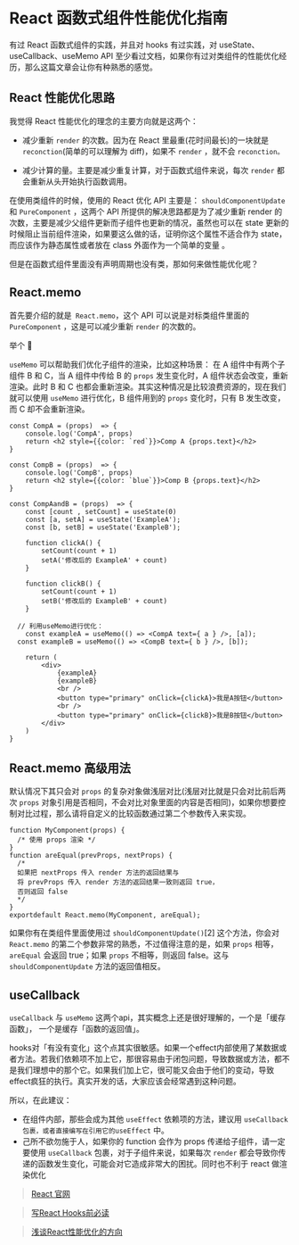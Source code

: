 # React 函数式组件性能优化指南

有过 React 函数式组件的实践，并且对 hooks 有过实践，对 useState、useCallback、useMemo API 至少看过文档，如果你有过对类组件的性能优化经历，那么这篇文章会让你有种熟悉的感觉。

## React 性能优化思路

我觉得 React 性能优化的理念的主要方向就是这两个：

- 减少重新 `render` 的次数。因为在 React 里最重(花时间最长)的一块就是 `reconction`(简单的可以理解为 diff)，如果不 `render` ，就不会 `reconction。`

- 减少计算的量。主要是减少重复计算，对于函数式组件来说，每次 `render` 都会重新从头开始执行函数调用。

在使用类组件的时候，使用的 React 优化 API 主要是： `shouldComponentUpdate` 和 `PureComponent` ，这两个 API 所提供的解决思路都是为了减少重新 render 的次数，主要是减少父组件更新而子组件也更新的情况，虽然也可以在 state 更新的时候阻止当前组件渲染，如果要这么做的话，证明你这个属性不适合作为 state，而应该作为静态属性或者放在 class 外面作为一个简单的变量 。

但是在函数式组件里面没有声明周期也没有类，那如何来做性能优化呢？

## React.memo

首先要介绍的就是` React.memo`，这个 API 可以说是对标类组件里面的 `PureComponent` ，这是可以减少重新 `render` 的次数的。

举个 🌰

`useMemo` 可以帮助我们优化子组件的渲染，比如这种场景：
在 A 组件中有两个子组件 B 和 C，当 A 组件中传给 B 的 `props` 发生变化时，A 组件状态会改变，重新渲染。此时 B 和 C 也都会重新渲染。其实这种情况是比较浪费资源的，现在我们就可以使用 `useMemo` 进行优化，B 组件用到的 `props` 变化时，只有 B 发生改变，而 C 却不会重新渲染。

```
const CompA = (props)  => {
	console.log('CompA', props)
	return <h2 style={{color: `red`}}>Comp A {props.text}</h2>
}

const CompB = (props)  => {
	console.log('CompB', props)
	return <h2 style={{color: `blue`}}>Comp B {props.text}</h2>
}

const CompAandB = (props)  => {
	const [count , setCount] = useState(0)
	const [a, setA] = useState('ExampleA');
	const [b, setB] = useState('ExampleB');

	function clickA() {
		setCount(count + 1)
		setA('修改后的 ExampleA' + count)
	}

	function clickB() {
		setCount(count + 1)
		setB('修改后的 ExampleB' + count)
	}

  // 利用useMemo进行优化：
	const exampleA = useMemo(() => <CompA text={ a } />, [a]);
  const exampleB = useMemo(() => <CompB text={ b } />, [b]);

	return (
		<div>
			{exampleA}
			{exampleB}
			<br />
			<button type="primary" onClick={clickA}>我是A按钮</button>
			<br />
			<button type="primary" onClick={clickB}>我是B按钮</button>
		</div>
	)
}
```
## React.memo 高级用法

默认情况下其只会对 `props` 的复杂对象做浅层对比(浅层对比就是只会对比前后两次 `props` 对象引用是否相同，不会对比对象里面的内容是否相同)，如果你想要控制对比过程，那么请将自定义的比较函数通过第二个参数传入来实现。

```
function MyComponent(props) {
  /* 使用 props 渲染 */
}
function areEqual(prevProps, nextProps) {
  /*
  如果把 nextProps 传入 render 方法的返回结果与
  将 prevProps 传入 render 方法的返回结果一致则返回 true，
  否则返回 false
  */
}
exportdefault React.memo(MyComponent, areEqual);
```

如果你有在类组件里面使用过 `shouldComponentUpdate()`[2] 这个方法，你会对 `React.memo` 的第二个参数非常的熟悉，不过值得注意的是，如果 `props` 相等， `areEqual` 会返回 true；如果 `props` 不相等，则返回 false。这与 `shouldComponentUpdate` 方法的返回值相反。


## useCallback

`useCallback` 与 `useMemo` 这两个api，其实概念上还是很好理解的，一个是「缓存函数」， 一个是缓存「函数的返回值」。

hooks对「有没有变化」这个点其实很敏感。如果一个effect内部使用了某数据或者方法。若我们依赖项不加上它，那很容易由于闭包问题，导致数据或方法，都不是我们理想中的那个它。如果我们加上它，很可能又会由于他们的变动，导致effect疯狂的执行。真实开发的话，大家应该会经常遇到这种问题。

所以，在此建议：

- 在组件内部，那些会成为其他 `useEffect` 依赖项的方法，建议用 `useCallback` `包裹，或者直接编写在引用它的useEffect` 中。
- 己所不欲勿施于人，如果你的 function 会作为 props 传递给子组件，请一定要使用 `useCallback` 包裹，对于子组件来说，如果每次 `render` 都会导致你传递的函数发生变化，可能会对它造成非常大的困扰。同时也不利于 react 做渲染优化



> [React 官网](https://zh-hans.reactjs.org/docs/react-api.html#reactmemo)

> [写React Hooks前必读](https://zhuanlan.zhihu.com/p/113216415?utm_source=tuicool&utm_medium=referral)

> [浅谈React性能优化的方向](https://juejin.im/post/5d045350f265da1b695d5bf2#heading-0)

